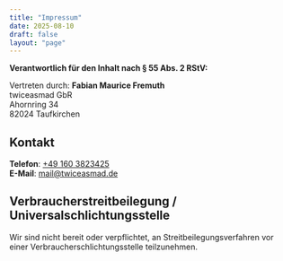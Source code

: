 ```yaml
---
title: "Impressum"
date: 2025-08-10
draft: false
layout: "page"
---
```


**Verantwortlich für den Inhalt nach § 55 Abs. 2 RStV:**  

Vertreten durch: **Fabian Maurice Fremuth**  
twiceasmad GbR  
Ahornring 34  
82024 Taufkirchen

## Kontakt
**Telefon**: [+49 160 3823425](tel:+491603823425)  
**E-Mail**: [mail@twiceasmad.de](mailto:mail@twiceasmad.de)

## Verbraucherstreitbeilegung / Universalschlichtungsstelle

Wir sind nicht bereit oder verpflichtet, an Streitbeilegungsverfahren vor einer Verbraucherschlichtungsstelle teilzunehmen.